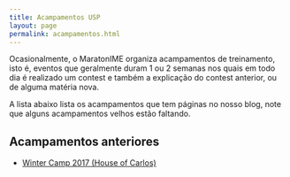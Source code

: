 ```yaml
---
title: Acampamentos USP
layout: page
permalink: acampamentos.html
---
```


Ocasionalmente, o MaratonIME organiza acampamentos de treinamento, isto é, eventos que geralmente duram 1 ou 2 semanas nos quais em todo dia é realizado um contest e também a explicação do contest anterior, ou de alguma matéria nova.

A lista abaixo lista os acampamentos que tem páginas no nosso blog, note que alguns acampamentos velhos estão faltando.

<h2> Acampamentos anteriores </h2>
<ul>
  <li> <a href="winter17"> Winter Camp 2017 (House of Carlos) </a> </li>
</ul>
